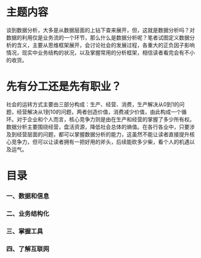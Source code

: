 # 主题内容
谈到数据分析，大多是从数据层面的上钻下查来展开，但，这就是数据分析吗？对数据的利用仅是业务流的一个环节，那么什么是数据分析呢？笔者试图定义数据分析的含义，主要从思维框架展开，会讨论社会的发展过程，各重大的正负因子影响情况，现实中业务结构的状况，以及掌握常用的分析框架，相信读者看完会有不小的收货。

# 先有分工还是先有职业？
社会的运转方式主要由三部分构成：生产、经营、消费，生产解决从0到1的问题，经营解决从1到10的问题，两者创造价值，消费减少价值，由此构成一个循环。对于企业和个人而言，核心竞争力则是由在生产和经营的掌握了多少所有权。数据分析主要围绕经营，盘活资源，降低社会总体的熵值。在各行各业中，只要涉及到经营层面的问题，都可以掌握数据分析的能力，这虽然不能让读者直接提升核心竞争力，但可以让读者拥有一把好用的斧头，后续能砍多少柴，看个人的机遇以及运气。

# 目录
### 一、数据和信息
### 二、业务结构化
### 三、掌握工具
### 四、了解互联网